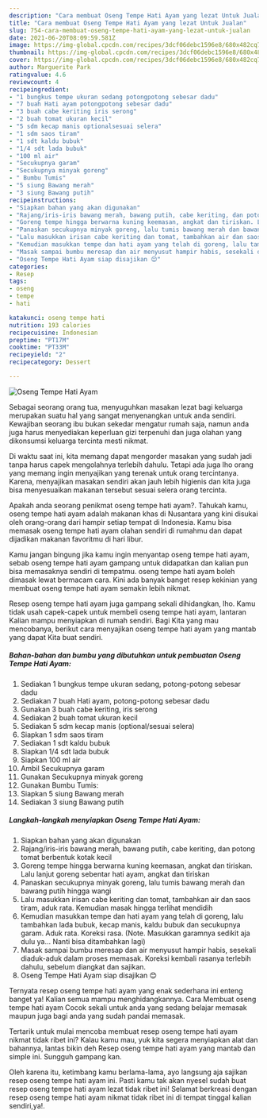 ```yaml
---
description: "Cara membuat Oseng Tempe Hati Ayam yang lezat Untuk Jualan"
title: "Cara membuat Oseng Tempe Hati Ayam yang lezat Untuk Jualan"
slug: 754-cara-membuat-oseng-tempe-hati-ayam-yang-lezat-untuk-jualan
date: 2021-06-20T08:09:59.581Z
image: https://img-global.cpcdn.com/recipes/3dcf06debc1596e8/680x482cq70/oseng-tempe-hati-ayam-foto-resep-utama.jpg
thumbnail: https://img-global.cpcdn.com/recipes/3dcf06debc1596e8/680x482cq70/oseng-tempe-hati-ayam-foto-resep-utama.jpg
cover: https://img-global.cpcdn.com/recipes/3dcf06debc1596e8/680x482cq70/oseng-tempe-hati-ayam-foto-resep-utama.jpg
author: Marguerite Park
ratingvalue: 4.6
reviewcount: 4
recipeingredient:
- "1 bungkus tempe ukuran sedang potongpotong sebesar dadu"
- "7 buah Hati ayam potongpotong sebesar dadu"
- "3 buah cabe keriting iris serong"
- "2 buah tomat ukuran kecil"
- "5 sdm kecap manis optionalsesuai selera"
- "1 sdm saos tiram"
- "1 sdt kaldu bubuk"
- "1/4 sdt lada bubuk"
- "100 ml air"
- "Secukupnya garam"
- "Secukupnya minyak goreng"
- " Bumbu Tumis"
- "5 siung Bawang merah"
- "3 siung Bawang putih"
recipeinstructions:
- "Siapkan bahan yang akan digunakan"
- "Rajang/iris-iris bawang merah, bawang putih, cabe keriting, dan potong tomat berbentuk kotak kecil"
- "Goreng tempe hingga berwarna kuning keemasan, angkat dan tiriskan. Lalu lanjut goreng sebentar hati ayam, angkat dan tiriskan"
- "Panaskan secukupnya minyak goreng, lalu tumis bawang merah dan bawang putih hingga wangi"
- "Lalu masukkan irisan cabe keriting dan tomat, tambahkan air dan saos tiram, aduk rata. Kemudian masak hingga terlihat mendidih"
- "Kemudian masukkan tempe dan hati ayam yang telah di goreng, lalu tambahkan lada bubuk, kecap manis, kaldu bubuk dan secukupnya garam. Aduk rata. Koreksi rasa. (Note. Masukkan garamnya sedikit aja dulu ya... Nanti bisa ditambahkan lagi)"
- "Masak sampai bumbu meresap dan air menyusut hampir habis, sesekali diaduk-aduk dalam proses memasak. Koreksi kembali rasanya terlebih dahulu, sebelum diangkat dan sajikan."
- "Oseng Tempe Hati Ayam siap disajikan 😊"
categories:
- Resep
tags:
- oseng
- tempe
- hati

katakunci: oseng tempe hati 
nutrition: 193 calories
recipecuisine: Indonesian
preptime: "PT17M"
cooktime: "PT33M"
recipeyield: "2"
recipecategory: Dessert

---
```



![Oseng Tempe Hati Ayam](https://img-global.cpcdn.com/recipes/3dcf06debc1596e8/680x482cq70/oseng-tempe-hati-ayam-foto-resep-utama.jpg)

Sebagai seorang orang tua, menyuguhkan masakan lezat bagi keluarga merupakan suatu hal yang sangat menyenangkan untuk anda sendiri. Kewajiban seorang ibu bukan sekedar mengatur rumah saja, namun anda juga harus menyediakan keperluan gizi terpenuhi dan juga olahan yang dikonsumsi keluarga tercinta mesti nikmat.

Di waktu  saat ini, kita memang dapat mengorder masakan yang sudah jadi tanpa harus capek mengolahnya terlebih dahulu. Tetapi ada juga lho orang yang memang ingin menyajikan yang terenak untuk orang tercintanya. Karena, menyajikan masakan sendiri akan jauh lebih higienis dan kita juga bisa menyesuaikan makanan tersebut sesuai selera orang tercinta. 



Apakah anda seorang penikmat oseng tempe hati ayam?. Tahukah kamu, oseng tempe hati ayam adalah makanan khas di Nusantara yang kini disukai oleh orang-orang dari hampir setiap tempat di Indonesia. Kamu bisa memasak oseng tempe hati ayam olahan sendiri di rumahmu dan dapat dijadikan makanan favoritmu di hari libur.

Kamu jangan bingung jika kamu ingin menyantap oseng tempe hati ayam, sebab oseng tempe hati ayam gampang untuk didapatkan dan kalian pun bisa memasaknya sendiri di tempatmu. oseng tempe hati ayam boleh dimasak lewat bermacam cara. Kini ada banyak banget resep kekinian yang membuat oseng tempe hati ayam semakin lebih nikmat.

Resep oseng tempe hati ayam juga gampang sekali dihidangkan, lho. Kamu tidak usah capek-capek untuk membeli oseng tempe hati ayam, lantaran Kalian mampu menyiapkan di rumah sendiri. Bagi Kita yang mau mencobanya, berikut cara menyajikan oseng tempe hati ayam yang mantab yang dapat Kita buat sendiri.

<!--inarticleads1-->

##### Bahan-bahan dan bumbu yang dibutuhkan untuk pembuatan Oseng Tempe Hati Ayam:

1. Sediakan 1 bungkus tempe ukuran sedang, potong-potong sebesar dadu
1. Sediakan 7 buah Hati ayam, potong-potong sebesar dadu
1. Gunakan 3 buah cabe keriting, iris serong
1. Sediakan 2 buah tomat ukuran kecil
1. Sediakan 5 sdm kecap manis (optional/sesuai selera)
1. Siapkan 1 sdm saos tiram
1. Sediakan 1 sdt kaldu bubuk
1. Siapkan 1/4 sdt lada bubuk
1. Siapkan 100 ml air
1. Ambil Secukupnya garam
1. Gunakan Secukupnya minyak goreng
1. Gunakan  Bumbu Tumis:
1. Siapkan 5 siung Bawang merah
1. Sediakan 3 siung Bawang putih




<!--inarticleads2-->

##### Langkah-langkah menyiapkan Oseng Tempe Hati Ayam:

1. Siapkan bahan yang akan digunakan
1. Rajang/iris-iris bawang merah, bawang putih, cabe keriting, dan potong tomat berbentuk kotak kecil
1. Goreng tempe hingga berwarna kuning keemasan, angkat dan tiriskan. Lalu lanjut goreng sebentar hati ayam, angkat dan tiriskan
1. Panaskan secukupnya minyak goreng, lalu tumis bawang merah dan bawang putih hingga wangi
1. Lalu masukkan irisan cabe keriting dan tomat, tambahkan air dan saos tiram, aduk rata. Kemudian masak hingga terlihat mendidih
1. Kemudian masukkan tempe dan hati ayam yang telah di goreng, lalu tambahkan lada bubuk, kecap manis, kaldu bubuk dan secukupnya garam. Aduk rata. Koreksi rasa. (Note. Masukkan garamnya sedikit aja dulu ya... Nanti bisa ditambahkan lagi)
1. Masak sampai bumbu meresap dan air menyusut hampir habis, sesekali diaduk-aduk dalam proses memasak. Koreksi kembali rasanya terlebih dahulu, sebelum diangkat dan sajikan.
1. Oseng Tempe Hati Ayam siap disajikan 😊




Ternyata resep oseng tempe hati ayam yang enak sederhana ini enteng banget ya! Kalian semua mampu menghidangkannya. Cara Membuat oseng tempe hati ayam Cocok sekali untuk anda yang sedang belajar memasak maupun juga bagi anda yang sudah pandai memasak.

Tertarik untuk mulai mencoba membuat resep oseng tempe hati ayam nikmat tidak ribet ini? Kalau kamu mau, yuk kita segera menyiapkan alat dan bahannya, lantas bikin deh Resep oseng tempe hati ayam yang mantab dan simple ini. Sungguh gampang kan. 

Oleh karena itu, ketimbang kamu berlama-lama, ayo langsung aja sajikan resep oseng tempe hati ayam ini. Pasti kamu tak akan nyesel sudah buat resep oseng tempe hati ayam lezat tidak ribet ini! Selamat berkreasi dengan resep oseng tempe hati ayam nikmat tidak ribet ini di tempat tinggal kalian sendiri,ya!.

